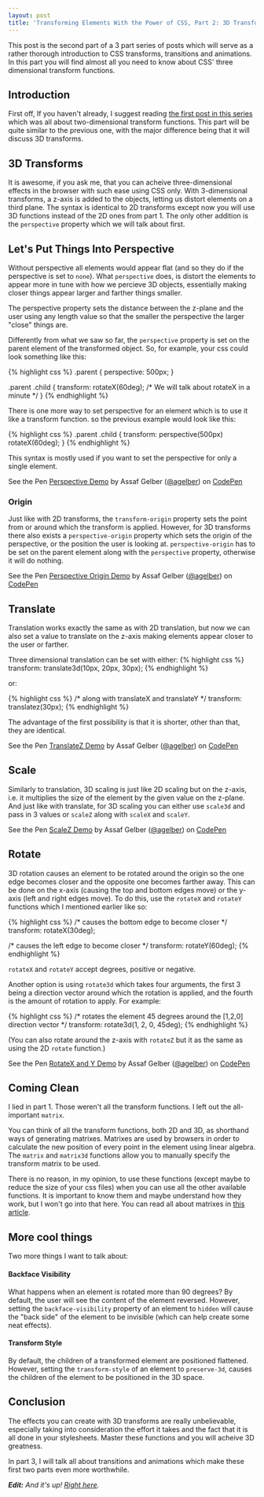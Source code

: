 ```yaml
---
layout: post
title: 'Transforming Elements With the Power of CSS, Part 2: 3D Transforms'
---
```


This post is the second part of a 3 part series of posts which will serve as a rather thorough introduction to CSS transforms, transitions and animations. In this part you will find almost all you need to know about CSS' three dimensional transform functions.

## Introduction

First off, If you haven't already, I suggest reading [the first post in this series](/2d-transforms/) which was all about two-dimensional transform functions. This part will be quite similar to the previous one, with the major difference being that it will discuss 3D transforms.

## 3D Transforms

It is awesome, if you ask me, that you can acheive three-dimensional effects in the browser with such ease using CSS only. With 3-dimensional transforms, a z-axis is added to the objects, letting us distort elements on a third plane. The syntax is identical to 2D transforms except now you will use 3D functions instead of the 2D ones from part 1. The only other addition is the `perspective` property which we will talk about first.

## Let's Put Things Into Perspective

Without perspective all elements would appear flat (and so they do if the perspective is set to `none`). What `perspective` does, is distort the elements to appear more in tune with how we percieve 3D objects, essentially making closer things appear larger and farther things smaller.

The perspective property sets the distance between the z-plane and the user using any length value so that the smaller the perspective the larger "close" things are.

Differently from what we saw so far, the `perspective` property is set on the parent element of the transformed object. So, for example, your css could look something like this:

{% highlight css %}
.parent {
  perspective: 500px;
}

.parent .child {
  transform: rotateX(60deg); /* We will talk about rotateX in a minute */
}
{% endhighlight %}

There is one more way to set perspective for an element which is to use it like a transform function. so the previous example would look like this:

{% highlight css %}
.parent .child {
  transform: perspective(500px) rotateX(60deg);
}
{% endhighlight %}

This syntax is mostly used if you want to set the perspective for only a single element.

<p data-height="260" data-theme-id="211" data-slug-hash="JIAzw" data-user="agelber" data-default-tab="result" class='codepen'>See the Pen <a href='http://codepen.io/agelber/pen/JIAzw'>Perspective Demo</a> by Assaf Gelber (<a href='http://codepen.io/agelber'>@agelber</a>) on <a href='http://codepen.io'>CodePen</a></p>

### Origin

Just like with 2D transforms, the `transform-origin` property sets the point from or around which the transform is applied. However, for 3D transforms there also exists a `perspective-origin` property which sets the origin of the perspective, or the position the user is looking at. `perspective-origin` has to be set on the parent element along with the `perspective` property, otherwise it will do nothing.

<p data-height="260" data-theme-id="211" data-slug-hash="aIbAd" data-user="agelber" data-default-tab="result" class='codepen'>See the Pen <a href='http://codepen.io/agelber/pen/aIbAd'>Perspective Origin Demo</a> by Assaf Gelber (<a href='http://codepen.io/agelber'>@agelber</a>) on <a href='http://codepen.io'>CodePen</a></p>

## Translate

Translation works exactly the same as with 2D translation, but now we can also set a value to translate on the z-axis making elements appear closer to the user or farther.

Three dimensional translation can be set with either:
{% highlight css %}
transform: translate3d(10px, 20px, 30px);
{% endhighlight %}

or:

{% highlight css %}
/* along with translateX and translateY */
transform: translatez(30px);
{% endhighlight %}

The advantage of the first possibility is that it is shorter, other than that, they are identical.

<p data-height="260" data-theme-id="211" data-slug-hash="wAgzI" data-user="agelber" data-default-tab="result" class='codepen'>See the Pen <a href='http://codepen.io/agelber/pen/wAgzI'>TranslateZ Demo</a> by Assaf Gelber (<a href='http://codepen.io/agelber'>@agelber</a>) on <a href='http://codepen.io'>CodePen</a></p>

## Scale

Similarly to translation, 3D scaling is just like 2D scaling but on the z-axis, i.e. it multiplies the size of the element by the given value on the z-plane. And just like with translate, for 3D scaling you can either use `scale3d` and pass in 3 values or `scaleZ` along with `scaleX` and `scaleY`.

<p data-height="260" data-theme-id="211" data-slug-hash="pfJwz" data-user="agelber" data-default-tab="result" class='codepen'>See the Pen <a href='http://codepen.io/agelber/pen/pfJwz'>ScaleZ Demo</a> by Assaf Gelber (<a href='http://codepen.io/agelber'>@agelber</a>) on <a href='http://codepen.io'>CodePen</a></p>

## Rotate

3D rotation causes an element to be rotated around the origin so the one edge becomes closer and the opposite one becomes farther away. This can be done on the x-axis (causing the top and bottom edges move) or the y-axis (left and right edges move). To do this, use the `rotateX` and `rotateY` functions which I mentioned earlier like so:

{% highlight css %}
/* causes the bottom edge to become closer */
transform: rotateX(30deg);

/* causes the left edge to become closer */
transform: rotateY(60deg);
{% endhighlight %}

`rotateX` and `rotateY` accept degrees, positive or negative.

Another option is using `rotate3d` which takes four arguments, the first 3 being a direction vector around which the rotation is applied, and the fourth is the amount of rotation to apply. For example:

{% highlight css %}
/* rotates the element 45 degrees around the [1,2,0] direction vector */
transform: rotate3d(1, 2, 0, 45deg);
{% endhighlight %}

(You can also rotate around the z-axis with `rotateZ` but it as the same as using the 2D `rotate` function.)

<p data-height="260" data-theme-id="211" data-slug-hash="ICGpc" data-user="agelber" data-default-tab="result" class='codepen'>See the Pen <a href='http://codepen.io/agelber/pen/ICGpc'>RotateX and Y Demo</a> by Assaf Gelber (<a href='http://codepen.io/agelber'>@agelber</a>) on <a href='http://codepen.io'>CodePen</a></p>

## Coming Clean

I lied in part 1. Those weren't all the transform functions. I left out the all-important `matrix`.

You can think of all the transform functions, both 2D and 3D, as shorthand ways of generating matrixes. Matrixes are used by browsers in order to calculate the new position of every point in the element using linear algebra. The `matrix` and `matrix3d` functions allow you to manually specify the transform matrix to be used.

There is no reason, in my opinion, to use these functions (except maybe to reduce the size of your css files) when you can use all the other available functions. It is important to know them and maybe understand how they work, but I won't go into that here. You can read all about matrixes in [this article](http://dev.opera.com/articles/view/understanding-the-css-transforms-matrix/).

## More cool things

Two more things I want to talk about:

#### Backface Visibility

What happens when an element is rotated more than 90 degrees? By default, the user will see the content of the element reversed. However, setting the `backface-visibility` property of an element to `hidden` will cause the "back side" of the element to be invisible (which can help create some neat effects).

#### Transform Style

By default, the children of a transformed element are positioned flattened. However, setting the `transform-style` of an element to `preserve-3d`, causes the children of the element to be positioned in the 3D space.

## Conclusion

The effects you can create with 3D transforms are really unbelievable, especially taking into consideration the effort it takes and the fact that it is all done in your stylesheets. Master these functions and you will acheive 3D greatness.

In part 3, I will talk all about transitions and animations which make these first two parts even more worthwhile.

_**Edit:** And it's up! [Right here](/transition-and-animation/)._

<script async="async" src="http://codepen.io/assets/embed/ei.js"> </script>